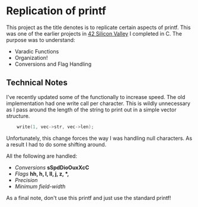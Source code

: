 # Replication of printf
This project as the title denotes is to replicate certain aspects of printf. This was one of the earlier projects in [42 Silicon Valley](https://www.42.us.org/) I completed in C. The purpose was to understand:
* Varadic Functions
* Organization!
* Conversions and Flag Handling

## Technical Notes
I've recently updated some of the functionally to increase speed. The old implementation had one write call per character. This is wildly unnecessary as I pass around the length of the string to print out in a simple vector structure.
```C
    write(1, vec->str, vec->len);
```
Unfortunately, this change forces the way I was handling null characters. As a result I had to do some shifting around.

All the following are handled:

* *Conversions* **sSpdDioOuxXcC**
* *Flags* **hh, h, l, ll, j, z, \*,**
* *Precision*
* *Minimum field-width*

 As a final note, don't use this printf and just use the standard printf!
